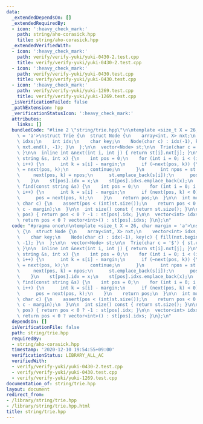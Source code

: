 ```yaml
---
data:
  _extendedDependsOn: []
  _extendedRequiredBy:
  - icon: ':heavy_check_mark:'
    path: string/aho-corasick.hpp
    title: string/aho-corasick.hpp
  _extendedVerifiedWith:
  - icon: ':heavy_check_mark:'
    path: verify/verify-yuki/yuki-0430-2.test.cpp
    title: verify/verify-yuki/yuki-0430-2.test.cpp
  - icon: ':heavy_check_mark:'
    path: verify/verify-yuki/yuki-0430.test.cpp
    title: verify/verify-yuki/yuki-0430.test.cpp
  - icon: ':heavy_check_mark:'
    path: verify/verify-yuki/yuki-1269.test.cpp
    title: verify/verify-yuki/yuki-1269.test.cpp
  _isVerificationFailed: false
  _pathExtension: hpp
  _verificationStatusIcon: ':heavy_check_mark:'
  attributes:
    links: []
  bundledCode: "#line 2 \"string/trie.hpp\"\n\ntemplate <size_t X = 26, char margin\
    \ = 'a'>\nstruct Trie {\n  struct Node {\n    array<int, X> nxt;\n    vector<int>\
    \ idxs;\n    int idx;\n    char key;\n    Node(char c) : idx(-1), key(c) { fill(nxt.begin(),\
    \ nxt.end(), -1); }\n  };\n\n  vector<Node> st;\n\n  Trie(char c = '$') { st.emplace_back(c);\
    \ }\n\n  inline int &next(int i, int j) { return st[i].nxt[j]; }\n\n  void add(const\
    \ string &s, int x) {\n    int pos = 0;\n    for (int i = 0; i < (int)s.size();\
    \ i++) {\n      int k = s[i] - margin;\n      if (~next(pos, k)) {\n        pos\
    \ = next(pos, k);\n        continue;\n      }\n      int npos = st.size();\n \
    \     next(pos, k) = npos;\n      st.emplace_back(s[i]);\n      pos = npos;\n\
    \    }\n    st[pos].idx = x;\n    st[pos].idxs.emplace_back(x);\n  }\n\n  int\
    \ find(const string &s) {\n    int pos = 0;\n    for (int i = 0; i < (int)s.size();\
    \ i++) {\n      int k = s[i] - margin;\n      if (next(pos, k) < 0) return -1;\n\
    \      pos = next(pos, k);\n    }\n    return pos;\n  }\n\n  int move(int pos,\
    \ char c) {\n    assert(pos < (int)st.size());\n    return pos < 0 ? -1 : next(pos,\
    \ c - margin);\n  }\n\n  int size() const { return st.size(); }\n\n  int idx(int\
    \ pos) { return pos < 0 ? -1 : st[pos].idx; }\n\n  vector<int> idxs(int pos) {\
    \ return pos < 0 ? vector<int>() : st[pos].idxs; }\n};\n"
  code: "#pragma once\n\ntemplate <size_t X = 26, char margin = 'a'>\nstruct Trie\
    \ {\n  struct Node {\n    array<int, X> nxt;\n    vector<int> idxs;\n    int idx;\n\
    \    char key;\n    Node(char c) : idx(-1), key(c) { fill(nxt.begin(), nxt.end(),\
    \ -1); }\n  };\n\n  vector<Node> st;\n\n  Trie(char c = '$') { st.emplace_back(c);\
    \ }\n\n  inline int &next(int i, int j) { return st[i].nxt[j]; }\n\n  void add(const\
    \ string &s, int x) {\n    int pos = 0;\n    for (int i = 0; i < (int)s.size();\
    \ i++) {\n      int k = s[i] - margin;\n      if (~next(pos, k)) {\n        pos\
    \ = next(pos, k);\n        continue;\n      }\n      int npos = st.size();\n \
    \     next(pos, k) = npos;\n      st.emplace_back(s[i]);\n      pos = npos;\n\
    \    }\n    st[pos].idx = x;\n    st[pos].idxs.emplace_back(x);\n  }\n\n  int\
    \ find(const string &s) {\n    int pos = 0;\n    for (int i = 0; i < (int)s.size();\
    \ i++) {\n      int k = s[i] - margin;\n      if (next(pos, k) < 0) return -1;\n\
    \      pos = next(pos, k);\n    }\n    return pos;\n  }\n\n  int move(int pos,\
    \ char c) {\n    assert(pos < (int)st.size());\n    return pos < 0 ? -1 : next(pos,\
    \ c - margin);\n  }\n\n  int size() const { return st.size(); }\n\n  int idx(int\
    \ pos) { return pos < 0 ? -1 : st[pos].idx; }\n\n  vector<int> idxs(int pos) {\
    \ return pos < 0 ? vector<int>() : st[pos].idxs; }\n};\n"
  dependsOn: []
  isVerificationFile: false
  path: string/trie.hpp
  requiredBy:
  - string/aho-corasick.hpp
  timestamp: '2020-12-10 19:54:55+09:00'
  verificationStatus: LIBRARY_ALL_AC
  verifiedWith:
  - verify/verify-yuki/yuki-0430-2.test.cpp
  - verify/verify-yuki/yuki-0430.test.cpp
  - verify/verify-yuki/yuki-1269.test.cpp
documentation_of: string/trie.hpp
layout: document
redirect_from:
- /library/string/trie.hpp
- /library/string/trie.hpp.html
title: string/trie.hpp
---
```

